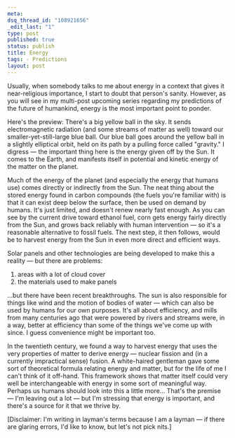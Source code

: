 ```yaml
--- 
meta: 
dsq_thread_id: "108921656" 
_edit_last: "1" 
type: post 
published: true 
status: publish 
title: Energy 
tags: - Predictions 
layout: post 
--- 
```


Usually, when somebody talks to me about energy in a context that gives it near-religious importance, I start to doubt that person's sanity. However, as you will see in my multi-post upcoming series regarding my predictions of the future of humankind, energy is the most important point to ponder.

Here's the preview: There's a big yellow ball in the sky. It sends electromagnetic radiation (and some streams of matter as well) toward our smaller-yet-still-large blue ball. Our blue ball goes around the yellow ball in a slightly elliptical orbit, held on its path by a pulling force called "gravity." I digress — the important thing here is the energy given off by the Sun. It comes to the Earth, and manifests itself in potential and kinetic energy of the matter on the planet.

Much of the energy of the planet (and especially the energy that humans use) comes directly or indirectly from the Sun. The neat thing about the stored energy found in carbon compounds (the fuels you're familiar with) is that it can exist deep below the surface, then be used on demand by humans. It's just limited, and doesn't renew nearly fast enough. As you can see by the current drive toward ethanol fuel, corn gets energy fairly directly from the Sun, and grows back reliably with human intervention — so it's a reasonable alternative to fossil fuels. The next step, it then follows, would be to harvest energy from the Sun in even more direct and efficient ways.

Solar panels and other technologies are being developed to make this a reality — but there are problems:
  1. areas with a lot of cloud cover
  2. the materials used to make panels

…but there have been recent breakthroughs. The sun is also responsible for things like wind and the motion of bodies of water — which can also be used by humans for our own purposes. It's all about efficiency, and mills from many centuries ago that were powered by rivers and streams were, in a way, better at efficiency than some of the things we've come up with since. I guess convenience might be important too.

In the twentieth century, we found a way to harvest energy that uses the very properties of matter to derive energy — nuclear fission and (in a currently impractical sense) fusion. A white-haired gentleman gave some sort of theoretical formula relating energy and matter, but for the life of me I can't think of it off-hand. This framework shows that matter itself could very well be interchangeable with energy in some sort of meaningful way. Perhaps us humans should look into this a little more… That's the premise — I'm leaving out a lot — but I'm stressing that energy is important, and there's a source for it that we thrive by.

[Disclaimer: I'm writing in layman's terms because I am a layman — if there are glaring errors, I'd like to know, but let's not pick nits.] 